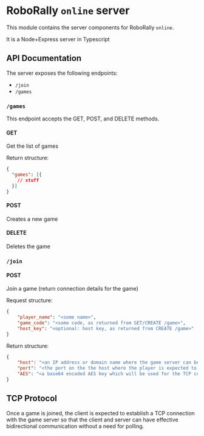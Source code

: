 # RoboRally `online` server

This module contains the server components for RoboRally `online`.

It is a Node+Express server in Typescript

## API Documentation

The server exposes the following endpoints:

 * `/join`
 * `/games`

### `/games`

This endpoint accepts the GET, POST, and DELETE methods.

#### GET

Get the list of games

Return structure:
```json
{
  "games": [{
    // stuff
  }]
}
```

#### POST

Creates a new game

#### DELETE

Deletes the game

### `/join`

#### POST

Join a game (return connection details for the game)

Request structure:
```json
{
    "player_name": "<some name>",
    "game_code": "<some code, as returned from GET/CREATE /game>",
    "host_key": "<optional: host key, as returned from CREATE /game>"
}
```

Return structure:
```json
{
    "host": "<an IP address or domain name where the game server can be reached>",
    "port": "<the port on the the host where the player is expected to connect>",
    "AES": "<a base64 encoded AES key which will be used for the TCP connection>"
}
```

## TCP Protocol

Once a game is joined, the client is expected to establish a TCP connection with the game server so that the client and server can have effective bidirectional communication without a need for polling.